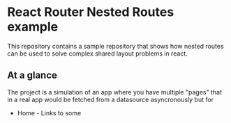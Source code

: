 # React Router Nested Routes example

This repository contains a sample repository that shows how nested routes can be used to solve complex shared layout problems in react.

## At a glance

The project is a simulation of an app where you have multiple "pages" that in a real app would be fetched from a datasource asyncronously but for

- Home - Links to some
